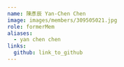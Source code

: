 ```yaml
---
name: 陳彥辰 Yan-Chen Chen 
image: images/members/309505021.jpg 
role: formerMem
aliases:
  - yan chen chen
links:
  github: link_to_github 
---
```

